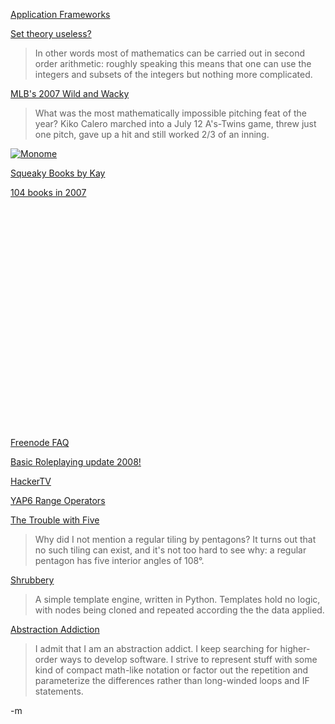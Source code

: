 <a href="http://saloon.javaranch.com/forums/forum-083.html">Application Frameworks</a><br/>

<a href="http://borcherds.wordpress.com/2007/12/25/uselessness-of-set-theory/">Set theory useless?</a><br/>
<blockquote>In other words most of mathematics can be carried out in second order arithmetic: roughly speaking this means that one can use the integers and subsets of the integers but nothing more complicated.</blockquote>

<a href="http://sports.espn.go.com/mlb/columns/story?columnist=stark_jayson&id=3165287">MLB's 2007 Wild and Wacky </a>
<blockquote>What was the most mathematically impossible pitching feat of the year? Kiko Calero marched into a July 12 A's-Twins game, threw just one pitch, gave up a hit and still worked 2/3 of an inning. </blockquote>

<a href="http://monome.org/"><img src="http://monome.org/image/128_01c.jpg" alt="Monome" /></a><br/>

<a href="http://www.squeakland.org/sqmedia/books/book_list.html">Squeaky Books by Kay</a><br/>

<a href="http://interconnected.org/home/2007/12/26/i_completed_reading">104 books in 2007</a><br/>

<object width="425" height="355"><param name="movie" value="http://www.youtube.com/v/ZOwHiGCzZjo&rel=1"></param><param name="wmode" value="transparent"></param><embed src="http://www.youtube.com/v/ZOwHiGCzZjo&rel=1" type="application/x-shockwave-flash" wmode="transparent" width="425" height="355"></embed></object><br/>

<a href="http://freenode.net/faq.shtml">Freenode FAQ</a><br/>

<a href="http://catalog.chaosium.com/index.php?cPath=37">Basic Roleplaying update 2008!</a><br/>

<a href="http://www.justin.tv/hackertv/">HackerTV</a><br/>

<a href="http://www.oreillynet.com/onlamp/blog/2007/12/yap6_operator_range_operators.html">YAP6 Range Operators</a><br/>

<a href="http://plus.maths.org/issue45/features/kaplan/index.html">The Trouble with Five</a><br/>
<blockquote>Why did I not mention a regular tiling by pentagons? It turns out that no such tiling can exist, and it's not too hard to see why: a regular pentagon has five interior angles of 108°.</blockquote>

<a href="http://code.google.com/p/shrubbery/">Shrubbery</a><br/>
<blockquote>A simple template engine, written in Python. Templates hold no logic, with nodes being cloned and repeated according the the data applied.</blockquote>

<a href="http://c2.com/cgi/wiki?AbstractionAddiction">Abstraction Addiction</a><br/>
<blockquote>I admit that I am an abstraction addict. I keep searching for higher-order ways to develop software. I strive to represent stuff with some kind of compact math-like notation or factor out the repetition and parameterize the differences rather than long-winded loops and IF statements.</blockquote>

-m